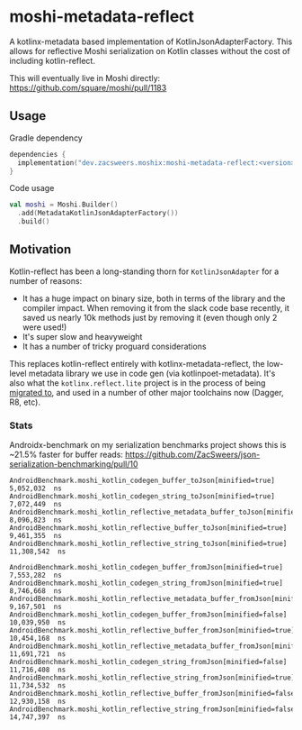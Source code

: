 # moshi-metadata-reflect

A kotlinx-metadata based implementation of KotlinJsonAdapterFactory. This allows for reflective Moshi
serialization on Kotlin classes without the cost of including kotlin-reflect.

This will eventually live in Moshi directly: https://github.com/square/moshi/pull/1183

## Usage

Gradle dependency
```kotlin
dependencies {
  implementation("dev.zacsweers.moshix:moshi-metadata-reflect:<version>")
}
```

Code usage
```kotlin
val moshi = Moshi.Builder()
  .add(MetadataKotlinJsonAdapterFactory())
  .build()
```

## Motivation

Kotlin-reflect has been a long-standing thorn for `KotlinJsonAdapter` for a number of reasons:

- It has a huge impact on binary size, both in terms of the library and the compiler impact. When removing it from the slack code base recently, it saved us nearly 10k methods just by removing it (even though only 2 were used!)
- It's super slow and heavyweight
- It has a number of tricky proguard considerations

This replaces kotlin-reflect entirely with kotlinx-metadata-reflect, the low-level metadata library we use in code gen (via kotlinpoet-metadata). It's also what the `kotlinx.reflect.lite` project is in the process of being [migrated to](https://github.com/Kotlin/kotlinx.reflect.lite/pull/12), and used in a number of other major toolchains now (Dagger, R8, etc).

### Stats

Androidx-benchmark on my serialization benchmarks project shows this is ~21.5% faster for buffer reads: https://github.com/ZacSweers/json-serialization-benchmarking/pull/10

```
AndroidBenchmark.moshi_kotlin_codegen_buffer_toJson[minified=true]                   5,052,032  ns
AndroidBenchmark.moshi_kotlin_codegen_string_toJson[minified=true]                   7,072,449  ns
AndroidBenchmark.moshi_kotlin_reflective_metadata_buffer_toJson[minified=true]       8,096,823  ns
AndroidBenchmark.moshi_kotlin_reflective_buffer_toJson[minified=true]                9,461,355  ns
AndroidBenchmark.moshi_kotlin_reflective_string_toJson[minified=true]               11,308,542  ns

AndroidBenchmark.moshi_kotlin_codegen_buffer_fromJson[minified=true]                 7,553,282  ns
AndroidBenchmark.moshi_kotlin_codegen_string_fromJson[minified=true]                 8,746,668  ns
AndroidBenchmark.moshi_kotlin_reflective_metadata_buffer_fromJson[minified=true]     9,167,501  ns
AndroidBenchmark.moshi_kotlin_codegen_buffer_fromJson[minified=false]               10,039,950  ns
AndroidBenchmark.moshi_kotlin_reflective_buffer_fromJson[minified=true]             10,454,168  ns
AndroidBenchmark.moshi_kotlin_reflective_metadata_buffer_fromJson[minified=false]   11,691,721  ns
AndroidBenchmark.moshi_kotlin_codegen_string_fromJson[minified=false]               11,716,408  ns
AndroidBenchmark.moshi_kotlin_reflective_string_fromJson[minified=true]             11,734,532  ns
AndroidBenchmark.moshi_kotlin_reflective_buffer_fromJson[minified=false]            12,930,158  ns
AndroidBenchmark.moshi_kotlin_reflective_string_fromJson[minified=false]            14,747,397  ns
```
